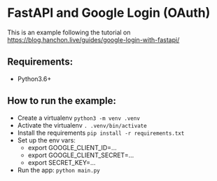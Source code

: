 # FastAPI and Google Login (OAuth)
This is an example following the tutorial on https://blog.hanchon.live/guides/google-login-with-fastapi/

## Requirements:
- Python3.6+

## How to run the example:
- Create a virtualenv `python3 -m venv .venv`
- Activate the virtualenv `. .venv/bin/activate`
- Install the requirements `pip install -r requirements.txt`
- Set up the env vars:
    - export GOOGLE_CLIENT_ID=...
    - export GOOGLE_CLIENT_SECRET=...
    - export SECRET_KEY=...
- Run the app: `python main.py`
